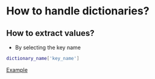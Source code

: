 # How to handle dictionaries?

## How to extract values?

* By selecting the key name
```bash
dictionary_name['key_name']
```
[Example]()

